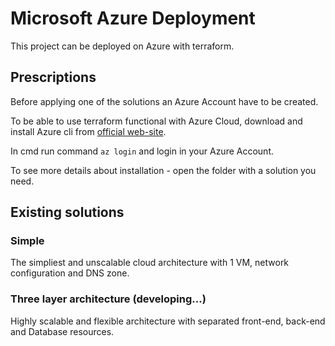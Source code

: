 # Microsoft Azure Deployment

This project can be deployed on Azure with terraform.

## Prescriptions
Before applying one of the solutions an Azure Account have to be created.

To be able to use terraform functional with Azure Cloud, download and install Azure cli from [official web-site](https://docs.microsoft.com/en-us/cli/azure/install-azure-cli).

In cmd run command ```az login``` and login in your Azure Account.

To see more details about installation - open the folder with a solution you need.

## Existing solutions
### Simple

The simpliest and unscalable cloud architecture with 1 VM, network configuration and DNS zone. 

### Three layer architecture (developing...)

Highly scalable and flexible architecture with separated front-end, back-end and Database resources.
